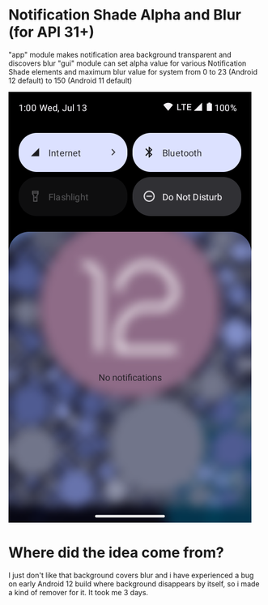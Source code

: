 # Notification Shade Alpha and Blur (for API 31+)
"app" module makes notification area background transparent and discovers blur
"gui" module can set alpha value for various Notification Shade elements and maximum blur value for system from 0 to 23 (Android 12 default) to 150 (Android 11 default)

![Screenshot](notifshade.png)

# Where did the idea come from?
I just don't like that background covers blur and i have experienced a bug on early Android 12 build where background disappears by itself, so i made a kind of remover for it. It took me 3 days.
